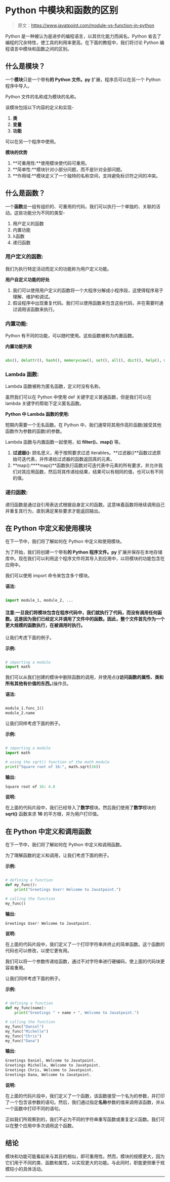 # Python 中模块和函数的区别

> 原文：<https://www.javatpoint.com/module-vs-function-in-python>

Python 是一种被认为是进步的编程语言，以其优化能力而闻名。Python 省去了编程的冗余特性，使工具的利用率更高。在下面的教程中，我们将讨论 Python 编程语言中模块和函数之间的区别。

## 什么是模块？

一个**模块**只是一个带有**的 Python 文件。py** 扩展，程序员可以在另一个 Python 程序中导入。

Python 文件的名称成为模块的名称。

该模块包括以下内容的定义和实现-

1.  **类**
2.  **变量**
3.  **功能**

可以在另一个程序中使用。

**模块的优势**

1.  **可重用性:**使用模块使代码可重用。
2.  **简单性:**模块针对小部分问题，而不是针对全部问题。
3.  **作用域:**模块定义了一个独特的名称空间，支持避免标识符之间的冲突。

## 什么是函数？

一个**函数**是一组有组织的、可重用的代码，我们可以执行一个单独的、关联的活动。这些功能分为不同的类型-

1.  用户定义的函数
2.  内置功能
3.  λ函数
4.  递归函数

### 用户定义的函数:

我们为执行特定活动而定义的功能称为用户定义功能。

**用户自定义功能的好处**

1.  我们可以使用用户定义的函数将一个大程序分解成小程序段，这使得程序易于理解、维护和调试。
2.  假设程序中出现重复代码。我们可以使用函数来包含这些代码，并在需要时通过调用该函数来执行。

### 内置功能:

Python 有不同的功能，可以随时使用。这些函数被称为内置函数。

**内置功能列表**

```py

abs(), delattr(), hash(), memoryview(), set(), all(), dict(), help(), min(), setattr(), any(), dir(), hex(), next(), slice(), ascii(), divmod(), id(), object(), sorted(), bin(), enumerate(), input(), oct(), staticmethod(), bool(), eval(), int(), open(), str(), breakpoint(), exec(), isinstance(), ord(), sum(), bytearray(), filter(), issubclass(), pow(),super(), bytes(), float(), iter(), print(), tuple(), callable(), format(), len(), property(), type(), chr(), frozenset(), list(), range(), vars(), classmethod(), getattr(), locals(), repr(), zip(), compile(), globals(), map(), reversed(), __import__(), complex(), hasattr(), max(), round()

```

### Lambda 函数:

Lambda 函数被称为匿名函数，定义时没有名称。

虽然我们可以在 Python 中使用 def 关键字定义普通函数，但是我们可以在 lambda 关键字的帮助下定义匿名函数。

**Python 中 Lambda 函数的使用:**

短期内需要一个无名函数。在 Python 中，我们通常将其用作高阶函数(接受其他函数作为参数的函数)的参数。

Lambda 函数与内置函数一起使用，如 **filter()、map()** 等。

1.  **过滤器()\:** 顾名思义，用于按照要求过滤 iterables。**过滤器()**函数过滤原始可迭代表，并传递给过滤器的函数返回真的元素。
2.  **map()\:****map()**函数执行函数对可迭代表中元素的所有要求，并允许我们对其应用函数，然后将其传递给结果，结果可以有相同的值，也可以有不同的值。

### 递归函数:

递归函数是通过自引用表达式根据自身定义的函数。这意味着函数将继续调用自己并重复其行为，直到满足某些要求才能返回输出。

## 在 Python 中定义和使用模块

在下一节中，我们将了解如何在 Python 中定义和使用模块。

为了开始，我们将创建一个带有**的 Python 程序文件。py** 扩展并保存在本地存储库中。现在我们可以利用这个程序文件将其导入到应用中，以将模块的功能包含在应用中。

我们可以使用 import 命令来包含多个模块。

**语法:**

```py

import module_1, module_2, ...

```

#### 注意:一旦我们将模块包含在程序代码中，我们就执行了代码，而没有调用任何函数。这是因为我们已经定义并调用了文件中的函数。因此，整个文件首先作为一个更大规模的函数执行，在被调用时执行。

让我们考虑下面的例子。

**示例:**

```py

# importing a module
import math

```

我们可以从我们创建的模块中删除函数的调用，并使用点(**)访问函数的属性、类和所有其他有价值的东西。**)操作员。

**语法:**

```py

module_1.func_1()
module_2.name

```

让我们同样考虑下面的例子。

**示例:**

```py

# importing a module
import math

# using the sqrt() function of the math module
print("Square root of 16:", math.sqrt(16))

```

**输出:**

```py
Square root of 16: 4.0

```

**说明:**

在上面的代码片段中，我们已经导入了**数学**模块。然后我们使用了**数学**模块的 **sqrt()** 函数来求 **16** 的平方根，并为用户打印值。

## 在 Python 中定义和调用函数

在下一节中，我们将了解如何在 Python 中定义和调用函数。

为了理解函数的定义和调用，让我们考虑下面的例子。

**示例:**

```py

# defining a function
def my_func():
    print("Greetings User! Welcome to Javatpoint.")

# calling the function
my_func()

```

**输出:**

```py
Greetings User! Welcome to Javatpoint.

```

**说明:**

在上面的代码片段中，我们定义了一个打印字符串并终止的简单函数。这个函数的代码也可以修改，以使它更有用。

我们可以将一个参数传递给函数，通过不对字符串进行硬编码，使上面的代码块更容易重用。

让我们同样考虑下面的例子。

**示例:**

```py

# defining a function
def my_func(name):
    print("Greetings " + name + ", Welcome to Javatpoint.")

# calling the function
my_func("Daniel")
my_func("Michelle")
my_func("Chris")
my_func("Dana")

```

**输出:**

```py
Greetings Daniel, Welcome to Javatpoint.
Greetings Michelle, Welcome to Javatpoint.
Greetings Chris, Welcome to Javatpoint.
Greetings Dana, Welcome to Javatpoint.

```

**说明:**

在上面的代码片段中，我们定义了一个函数，该函数接受一个名为的参数，并打印了一个包含该参数的语句。然后，我们通过指定**名称**参数的值来调用该函数，并从一个函数中打印不同的语句。

正如我们所观察到的，我们不必为不同的字符串重写函数或重复定义函数。我们可以在整个应用中多次调用这个函数。

## 结论

模块和功能可能看起来与其目的相似，即可重用性。然而，模块的规模更大，因为它们用于不同的类、函数和属性，以实现更大的功能。与此同时，职能更侧重于规模较小的具体活动。

* * *